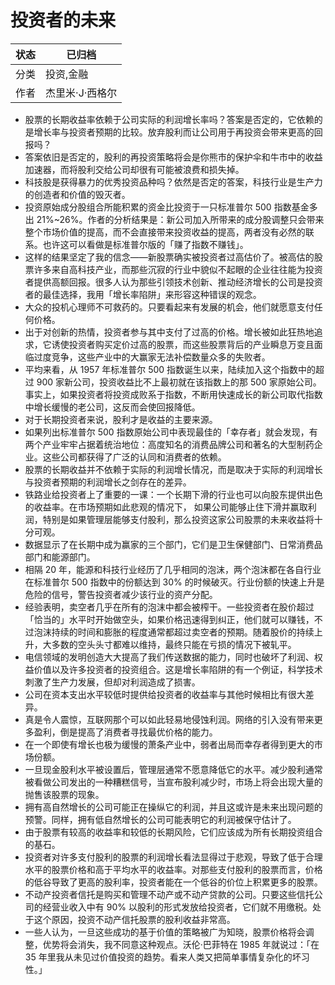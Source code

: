# 投资者的未来

| 状态 | 已归档       |
| -- | --------- |
| 分类 | 投资,金融     |
| 作者 | 杰里米·J·西格尔 |

- 股票的长期收益率依赖于公司实际的利润增长率吗？答案是否定的，它依赖的是增长率与投资者预期的比较。放弃股利而让公司用于再投资会带来更高的回报吗？
- 答案依旧是否定的，股利的再投资策略将会是你熊市的保护伞和牛市中的收益加速器，而将股利交给公司却很有可能被浪费和损失掉。
- 科技股是获得暴力的优秀投资品种吗？依然是否定的答案，科技行业是生产力的创造者和价值的毁灭者。
- 投资原始成分股组合所能积累的资金比投资于一只标准普尔 500 指数基金多出 21%\~26%。作者的分析结果是：新公司加入所带来的成分股调整只会带来整个市场价值的提高，而不会直接带来投资收益的提高，两者没有必然的联系。也许这可以看做是标准普尔版的「赚了指数不赚钱」。
- 这样的结果坚定了我的信念——新股票确实被投资者过高估价了。被高估的股票许多来自高科技产业，而那些沉寂的行业中貌似不起眼的企业往往能为投资者提供高额回报。很多人认为那些引领技术创新、推动经济增长的公司是投资者的最佳选择，我用「增长率陷阱」来形容这种错误的观念。
- 大众的投机心理师不可救药的。只要看起来有发展的机会，他们就愿意支付任何价格。
- 出于对创新的热情，投资者参与其中支付了过高的价格。增长被如此狂热地追求，它诱使投资者购买定价过高的股票，而这些股票背后的产业瞬息万变且面临过度竞争，这些产业中的大赢家无法补偿数量众多的失败者。
- 平均来看，从 1957 年标准普尔 500 指数诞生以来，陆续加入这个指数中的超过 900 家新公司，投资收益比不上最初就在该指数上的那 500 家原始公司。事实上，如果投资者将投资成败系于指数，不断用快速成长的新公司取代指数中增长缓慢的老公司，这反而会使回报降低。
- 对于长期投资者来说，股利才是收益的主要来源。
- 如果列出标准普尔 500 指数原始公司中表现最佳的「幸存者」就会发现，有两个产业牢牢占据着统治地位：高度知名的消费品牌公司和著名的大型制药企业。这些公司都获得了广泛的认同和消费者的依赖。
- 股票的长期收益并不依赖于实际的利润增长情况，而是取决于实际的利润增长与投资者预期的利润增长之剑存在的差异。
- 铁路业给投资者上了重要的一课：一个长期下滑的行业也可以向股东提供出色的收益率。在市场预期如此悲观的情况下， 如果公司能够止住下滑并赢取利润，特别是如果管理层能够支付股利，那么投资这家公司股票的未来收益将十分可观。
- 数据显示了在长期中成为赢家的三个部门，它们是卫生保健部门、日常消费品部门和能源部门。
- 相隔 20 年，能源和科技行业经历了几乎相同的泡沫，两个泡沫都在各自行业在标准普尔 500 指数中的份额达到 30% 的时候破灭。行业份额的快速上升是危险的信号，警告投资者减少该行业的资产分配。
- 经验表明，卖空者几乎在所有的泡沫中都会被榨干。一些投资者在股价超过「恰当的」水平时开始做空头，如果价格迅速得到纠正，他们就可以赚钱，不过泡沫持续的时间和膨胀的程度通常都超过卖空者的预期。随着股价的持续上升，大多数的空头头寸都难以维持，最终只能在亏损的情况下被轧平。
- 电信领域的发明创造大大提高了我们传送数据的能力，同时也破坏了利润、权益价值以及许多投资者的投资组合。这是增长率陷阱的有一个例证，科学技术刺激了生产力发展，但却对利润造成了损害。
- 公司在资本支出水平较低时提供给投资者的收益率与其他时候相比有很大差异。
- 真是令人震惊，互联网那个可以如此轻易地侵蚀利润。网络的引入没有带来更多盈利，倒是提高了消费者寻找最优价格的能力。
- 在一个即使有增长也极为缓慢的萧条产业中，弱者出局而幸存者得到更大的市场份额。
- 一旦现金股利水平被设置后，管理层通常不愿意降低它的水平。减少股利通常被看做公司发出的一种糟糕信号，当宣布股利减少时，市场上将会出现大量的抛售该股票的现象。
- 拥有高自然增长的公司可能正在操纵它的利润，并且这或许是未来出现问题的预警。同样，拥有低自然增长的公司可能表明它的利润被保守估计了。
- 由于股票有较高的收益率和较低的长期风险，它们应该成为所有长期投资组合的基石。
- 投资者对许多支付股利的股票的利润增长看法显得过于悲观，导致了低于合理水平的股票价格和高于平均水平的收益率。对那些支付股利的股票而言，价格的低谷导致了更高的股利率，投资者能在一个低谷的价位上积累更多的股票。
- 不动产投资者信托是购买和管理不动产或不动产贷款的公司。只要这些信托公司的经营业收入中有 90% 以股利的形式发放给投资者，它们就不用缴税。处于这个原因，投资不动产信托股票的股利收益非常高。
- 一些人认为，一旦这些成功的基于价值的策略被广为知晓，股票价格将会调整，优势将会消失，我不同意这种观点。沃伦·巴菲特在 1985 年就说过：「在 35 年里我从未见过价值投资的趋势。看来人类又把简单事情复杂化的坏习性。」
